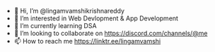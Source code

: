 - 👋 Hi, I’m @lingamvamshikrishnareddy
- 👀 I’m interested in Web Devlopment & App Development
- 🌱 I’m currently learning  DSA
- 💞️ I’m looking to collaborate on  https://discord.com/channels/@me
- 📫 How to reach me https://linktr.ee/lingamvamshi


<!---
lingamvamshikrishnareddy/lingamvamshikrishnareddy is a ✨ special ✨ repository because its `README.md` (this file) appears on your GitHub profile.
You can click the Preview link to take a look at your changes.
--->
